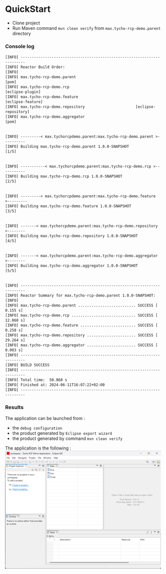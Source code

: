 # QuickStart

- Clone project
- Run Maven command `mvn clean verify` from `max.tycho-rcp-demo.parent` directory

### Console log

```
[INFO] ------------------------------------------------------------------------
[INFO] Reactor Build Order:
[INFO]
[INFO] max.tycho-rcp-demo.parent                                          [pom]
[INFO] max.tycho-rcp-demo.rcp                                  [eclipse-plugin]
[INFO] max.tycho-rcp-demo.feature                             [eclipse-feature]
[INFO] max.tycho-rcp-demo.repository                       [eclipse-repository]
[INFO] max.tycho-rcp-demo.aggregator                                      [pom]


[INFO] ---------< max.tychorcpdemo.parent:max.tycho-rcp-demo.parent >----------
[INFO] Building max.tycho-rcp-demo.parent 1.0.0-SNAPSHOT                  [1/5]


[INFO] -----------< max.tychorcpdemo.parent:max.tycho-rcp-demo.rcp >-----------
[INFO] Building max.tycho-rcp-demo.rcp 1.0.0-SNAPSHOT                     [2/5]


[INFO] ---------< max.tychorcpdemo.parent:max.tycho-rcp-demo.feature >---------
[INFO] Building max.tycho-rcp-demo.feature 1.0.0-SNAPSHOT                 [3/5]


[INFO] -------< max.tychorcpdemo.parent:max.tycho-rcp-demo.repository >--------
[INFO] Building max.tycho-rcp-demo.repository 1.0.0-SNAPSHOT              [4/5]


[INFO] -------< max.tychorcpdemo.parent:max.tycho-rcp-demo.aggregator >--------
[INFO] Building max.tycho-rcp-demo.aggregator 1.0.0-SNAPSHOT              [5/5]


[INFO] ------------------------------------------------------------------------
[INFO] Reactor Summary for max.tycho-rcp-demo.parent 1.0.0-SNAPSHOT:
[INFO]
[INFO] max.tycho-rcp-demo.parent .......................... SUCCESS [  0.155 s]
[INFO] max.tycho-rcp-demo.rcp ............................. SUCCESS [ 12.868 s]
[INFO] max.tycho-rcp-demo.feature ......................... SUCCESS [  0.258 s]
[INFO] max.tycho-rcp-demo.repository ...................... SUCCESS [ 29.264 s]
[INFO] max.tycho-rcp-demo.aggregator ...................... SUCCESS [  0.003 s]
[INFO] ------------------------------------------------------------------------
[INFO] BUILD SUCCESS
[INFO] ------------------------------------------------------------------------
[INFO] Total time:  50.868 s
[INFO] Finished at: 2024-06-11T16:07:22+02:00
[INFO] ------------------------------------------------------------------------
```


### Results

The application can be launched from :
* the `debug configuration`
* the product generated by `Eclipse export wizard`
* the product generated by command `mvn clean verify`

The application is the following :
![image info](./resources/application_ide.png)